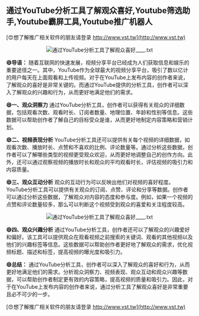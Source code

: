 ## **通过YouTube分析工具了解观众喜好,Youtube筛选助手,Youtube霸屏工具,Youtube推广机器人**

[😍想了解推广相关软件的朋友请登录 http://www.vst.tw](http://www.vst.tw)

 <center><img src="https://vst.tw/MP4/tuiguang/png/4.png" alt="通过YouTube分析工具了解观众喜好____.txt"></center>

**😄导语：**
随着互联网的快速发展，视频分享平台已经成为人们获取信息和娱乐的重要途径之一。其中，YouTube作为全球最大的视频分享平台，吸引了数以亿计的用户每天在上面观看和上传视频。对于在YouTube上发布内容的创作者来说，了解观众的喜好是非常关键的。而通过YouTube提供的分析工具，创作者可以深入了解观众的兴趣和行为，从而更好地满足他们的需求。

**😄一、观众洞察力**
通过YouTube分析工具，创作者可以获得有关观众的详细数据，包括观看次数、观看时长、订阅者数量、地理位置、年龄和性别等信息。这些数据可以帮助创作者了解自己的目标受众是谁，从而更好地制定内容策略和营销计划。

**😄二、视频表现分析**
YouTube分析工具还可以提供有关每个视频的详细数据，如观看次数、播放时长、点赞和不喜欢的比例、评论数量等。通过分析这些数据，创作者可以了解哪些类型的视频更受观众欢迎，从而更好地调整自己的创作方向。此外，还可以通过观察视频的播放时长和观众的平均观看时长，评估视频的吸引力和内容质量。

**😄三、观众互动分析**
观众的互动行为可以反映出他们对视频的喜好程度。YouTube分析工具可以提供有关观众的订阅、点赞、评论和分享等数据。创作者可以通过分析这些数据，了解观众对内容的态度和参与度。例如，如果一个视频的点赞和评论数量较多，那么可以判断这个视频受到观众的喜爱和关注程度较高。

 <center><img src="https://vst.tw/MP4/tuiguang/png/7.png" alt="通过YouTube分析工具了解观众喜好____.txt"></center>

**😄四、观众兴趣分析**
通过YouTube分析工具，创作者还可以了解观众的兴趣爱好和偏好。该工具可以提供观众在观看视频之前搜索的关键词、观看的其他视频以及他们的兴趣标签等信息。这些数据可以帮助创作者更好地了解观众的需求，优化视频标题、描述和标签，提高视频的曝光度和吸引力。

**😄总结：**
通过YouTube分析工具，创作者可以深入了解观众的喜好和行为，从而更好地满足他们的需求。分析观众洞察力、视频表现、观众互动和观众兴趣等数据，可以帮助创作者制定更有效的内容策略，提高视频的质量和吸引力。因此，对于在YouTube上发布内容的创作者来说，通过分析工具了解观众喜好是非常重要且必不可少的一步。

[😍想了解推广相关软件的朋友请登录 http://www.vst.tw](http://www.vst.tw)



